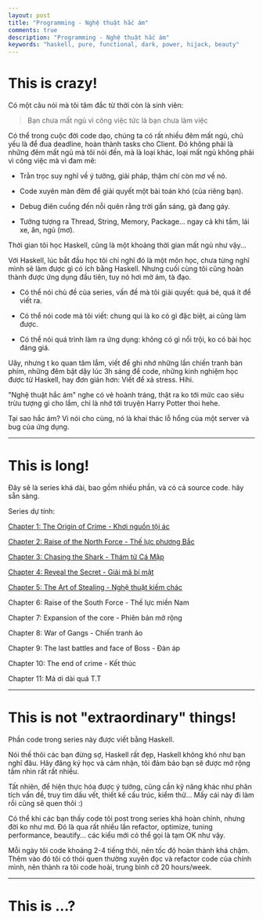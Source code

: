 ```yaml
---
layout: post
title: "Programming - Nghệ thuật hắc ám"
comments: true
description: "Programming - Nghệ thuật hắc ám"
keywords: "haskell, pure, functional, dark, power, hijack, beauty"
---
```



# This is crazy!

Có một câu nói mà tôi tâm đắc từ thời còn là sinh viên:

> Bạn chưa mất ngủ vì công việc tức là bạn chưa làm việc

Có thể trong cuộc đời code dạo, chúng ta có rất nhiều đêm mất ngủ, chủ yếu là để đua deadline, hoàn thành tasks cho Client. Đó không phải là những đêm mất ngủ mà tôi nói đến, mà là loại khác, loại mất ngủ không phải vì công việc mà vì đam mê:

* Trằn trọc suy nghĩ về ý tưởng, giải pháp, thậm chí còn mơ về nó.

* Code xuyên màn đêm để giải quyết một bài toán khó (của riêng bạn).

* Debug điên cuồng đến nỗi quên rằng trời gần sáng, gà đang gáy.

* Tưởng tượng ra Thread, String, Memory, Package... ngay cả khi tắm, lái xe, ăn, ngủ (mơ).


Thời gian tôi học Haskell, cũng là một khoảng thời gian mất ngủ như vậy...

Với Haskell, lúc bắt đầu học tôi chỉ nghĩ đó là một môn học, chưa từng nghĩ mình sẽ làm được gì có ích bằng Haskell. Nhưng cuối cùng tôi cũng hoàn thành được ứng dụng đầu tiên, tuy nó hơi mờ ám, tà đạo.

* Có thể nói chủ đề của series, vấn đề mà tôi giải quyết: quá bé, quá ít để viết ra.

* Có thể nói code mà tôi viết: chung qui là ko có gì đặc biệt, ai cũng làm được.

* Có thể nói quá trình làm ra ứng dụng: không có gì nổi trội, ko có bài học đáng giá.

Uây, nhưng t ko quan tâm lắm, viết để ghi nhớ những lần chiến tranh bàn phím, những đêm bật dậy lúc 3h sáng để code, những kinh nghiệm học được từ Haskell, hay đơn giản hơn: Viết để xả stress. Hihi.

"Nghệ thuật hắc ám" nghe có vẻ hoành tráng, thật ra ko tới mức cao siêu trừu tượng gì cho lắm, chỉ là nhớ tới truyện Harry Potter thoi hehe.

Tại sao hắc ám? Vì nói cho cùng, nó là khai thác lỗ hổng của một server và bug của ứng dụng.

---

# This is long!

Đây sẽ là series khá dài, bao gồm nhiều phần, và có cả source code. hãy sẵn sàng.

Series dự tính:

[Chapter 1: The Origin of Crime - Khơi nguồn tội ác](https://thanhdo89se.github.io/2018/chapter01-the-origin-of-crime/)

[Chapter 2: Raise of the North Force - Thế lực phương Bắc](https://thanhdo89se.github.io/2018/chapter02-raise-of-the-north-force/)

[Chapter 3: Chasing the Shark - Thám tử Cá Mập](https://thanhdo89se.github.io/2018/chapter03-chasing-the-shark/)

[Chapter 4: Reveal the Secret - Giải mã bí mật](https://thanhdo89se.github.io/2018/chapter04-reveal-the-secret/)

[Chapter 5: The Art of Stealing - Nghệ thuật kiếm chác](https://thanhdo89se.github.io/2018/chapter05-the-art-of-stealing/)

Chapter 6: Raise of the South Force - Thế lực miền Nam

Chapter 7: Expansion of the core - Phiên bản mở rộng

Chapter 8: War of Gangs - Chiến tranh ảo

Chapter 9: The last battles and face of Boss - Đàn áp

Chapter 10: The end of crime - Kết thúc 

Chapter 11: Má ơi dài quá T.T

---

# This is not "extraordinary" things!

Phần code trong series này được viết bằng Haskell.

Nói thế thôi các bạn đừng sợ, Haskell rất đẹp, Haskell không khó như bạn nghĩ đâu. Hãy đăng ký học và cảm nhận, tôi đảm bảo bạn sẽ được mở rộng tầm nhìn rất rất nhiều.

Tất nhiên, để hiện thực hóa được ý tưởng, cũng cần kỹ năng khác như phân tích vấn đề, truy tìm dấu vết, thiết kế cấu trúc, kiểm thử... Mấy cái này đi làm rồi cũng sẽ quen thôi :)

Có thể khi các bạn thấy code tôi post trong series khá hoàn chỉnh, nhưng đời ko như mơ. Đó là qua rất nhiều lần refactor, optimize, tuning performance, beautify... các kiểu mới có thể gọi là tạm OK như vậy.

Mỗi ngày tôi code khoảng 2-4 tiếng thôi, nên tốc độ hoàn thành khá chậm. Thêm vào đó tôi có thói quen thường xuyên đọc và refactor code của chính mình, nên thành ra tôi code hoài, trung bình cỡ 20 hours/week.

---

# This is ...?